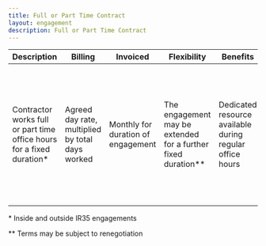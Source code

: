 ```yaml
---
title: Full or Part Time Contract
layout: engagement
description: Full or Part Time Contract
---
```


| Description | Billing | Invoiced | Flexibility | Benefits | Ideal for | Considerations |
| ----------- | ------- | -------- | ----------- | -------- | --------- | -------------- |
| Contractor works full or part time office hours for a fixed duration* | Agreed day rate, multiplied by total days worked | Monthly for duration of engagement | The engagement may be extended for a further fixed duration** | Dedicated resource available during regular office hours | Longer-term projects requiring dedicated, full-time resources and consistent availability during regular office-hours | Limited flexibility to allocate resources to other projects or tasks outside of the agreed-upon scope |

\* Inside and outside IR35 engagements

\*\* Terms may be subject to renegotiation
